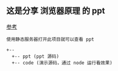 ## 这是分享 浏览器原理 的 ppt

[参考](https://github.com/imtaotao/co-share)

```
使用静态服务器打开此项目就可以查看 ppt

+--
  +-- ppt (ppt 源码)
  +-- code (演示源码，通过 node 运行看效果)
```
